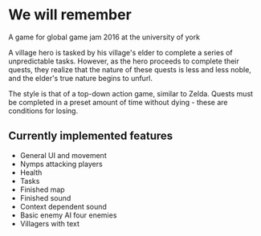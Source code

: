 # We will remember
A game for global game jam 2016 at the university of york

A village hero is tasked by his village's elder to complete a series of unpredictable tasks.
However, as the hero proceeds to complete their quests, they realize that the nature of these quests is less and less noble,
and the elder's true nature begins to unfurl.

The style is that of a top-down action game, similar to Zelda. Quests must be completed in a preset amount of time without dying -
these are conditions for losing.

## Currently implemented features

- General UI and movement
- Nymps attacking players
- Health
- Tasks
- Finished map
- Finished sound
- Context dependent sound
- Basic enemy AI four enemies
- Villagers with text
